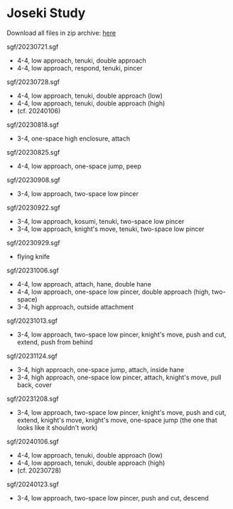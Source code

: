 # Joseki Study
Download all files in zip archive: [here](https://github.com/jarednogo/ayd-study-group/zipball/master)

sgf/20230721.sgf
  - 4-4, low approach, tenuki, double approach
  - 4-4, low approach, respond, tenuki, pincer
    
sgf/20230728.sgf
  - 4-4, low approach, tenuki, double approach (low)
  - 4-4, low approach, tenuki, double approach (high)
  - (cf. 20240106)

sgf/20230818.sgf
  - 3-4, one-space high enclosure, attach

sgf/20230825.sgf
  - 4-4, low approach, one-space jump, peep

sgf/20230908.sgf
  - 3-4, low approach, two-space low pincer

sgf/20230922.sgf
  - 3-4, low approach, kosumi, tenuki, two-space low pincer
  - 3-4, low approach, knight's move, tenuki, two-space low pincer

sgf/20230929.sgf
  - flying knife

sgf/20231006.sgf
  - 4-4, low approach, attach, hane, double hane
  - 4-4, low approach, one-space low pincer, double approach (high, two-space)
  - 3-4, high approach, outside attachment

sgf/20231013.sgf
  - 3-4, low approach, two-space low pincer, knight's move, push and cut, extend, push from behind

sgf/20231124.sgf
  - 3-4, high approach, one-space jump, attach, inside hane
  - 3-4, high approach, one-space low pincer, attach, knight's move, pull back, cover

sgf/20231208.sgf
  - 3-4, low approach, two-space low pincer, knight's move, push and cut, extend, knight's move, knight's move, one-space jump (the one that looks like it shouldn't work)

sgf/20240106.sgf
  - 4-4, low approach, tenuki, double approach (low)
  - 4-4, low approach, tenuki, double approach (high)
  - (cf. 20230728)

sgf/20240123.sgf
  - 3-4, low approach, two-space low pincer, push and cut, descend
